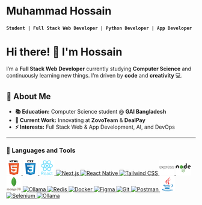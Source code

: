 

Muhammad Hossain
=========================================

**`Student | Full Stack Web Developer | Python Developer | App Developer`**

# Hi there! 👋 I'm Hossain  

I’m a **Full Stack Web Developer** currently studying **Computer Science** and continuously learning new things. I’m driven by **code** and **creativity** 💻.  

## 🚀 About Me  
- **📚 Education:** Computer Science student @ **GAI Bangladesh**  
- **🌟 Current Work:** Innovating at **ZovoTeam** & **DealPay**  
- **⚡ Interests:** Full Stack Web & App Development, AI, and DevOps  


* * *

### [](#-languages-and-tools)🧰 Languages and Tools

<a href="https://www.w3.org/html/" target="_blank" rel="noreferrer">
  <img src="https://raw.githubusercontent.com/devicons/devicon/master/icons/html5/html5-original-wordmark.svg" alt="HTML5" width="40" height="40"/>
</a>  
<a href="https://raw.githubusercontent.com/devicons/devicon/master/icons/css3/css3-original-wordmark.svg" target="_blank" rel="noreferrer">
  <img src="https://raw.githubusercontent.com/devicons/devicon/master/icons/css3/css3-original-wordmark.svg" alt="CSS3" width="40" height="40"/>
</a>  
<a href="https://reactjs.org/" target="_blank" rel="noreferrer">
  <img src="https://raw.githubusercontent.com/devicons/devicon/master/icons/react/react-original-wordmark.svg" alt="React" width="40" height="40"/>
</a>  
<a href="https://nextjs.org/" target="_blank" rel="noreferrer">
  <img src="https://www.vectorlogo.zone/logos/nextjs/nextjs-icon.svg" alt="Next.js" width="40" height="40"/>
</a>  
<a href="https://reactnative.dev/" target="_blank" rel="noreferrer">
  <img src="https://reactnative.dev/img/header_logo.svg" alt="React Native" width="40" height="40"/>
</a>  
<a href="https://tailwindcss.com/" target="_blank" rel="noreferrer">
  <img src="https://www.vectorlogo.zone/logos/tailwindcss/tailwindcss-icon.svg" alt="Tailwind CSS" width="40" height="40"/>
</a>  
<a href="https://expressjs.com" target="_blank" rel="noreferrer">
  <img src="https://raw.githubusercontent.com/devicons/devicon/master/icons/express/express-original-wordmark.svg" alt="Express.js" width="40" height="40"/>
</a>  
<a href="https://nodejs.org" target="_blank" rel="noreferrer">
  <img src="https://raw.githubusercontent.com/devicons/devicon/master/icons/nodejs/nodejs-original-wordmark.svg" alt="Node.js" width="40" height="40"/>
</a>    
<a href="https://www.mongodb.com/" target="_blank" rel="noreferrer">
  <img src="https://raw.githubusercontent.com/devicons/devicon/master/icons/mongodb/mongodb-original-wordmark.svg" alt="MongoDB" width="40" height="40"/>
</a>  
<a href="https://mysql.com/" target="_blank" rel="noreferrer">
  <img src="https://www.vectorlogo.zone/logos/mysql/mysql-official.svg" alt="Ollama" width="40" height="40"/>
</a>  
<a href="https://redis.io/" target="_blank" rel="noreferrer">
  <img src="https://www.vectorlogo.zone/logos/redis/redis-icon.svg" alt="Redis" width="40" height="40"/>
</a>  
<a href="https://docker.com/" target="_blank" rel="noreferrer">
  <img src="https://www.vectorlogo.zone/logos/docker/docker-official.svg" alt="Docker" width="40" height="40"/>
</a>  
<a href="https://www.figma.com/" target="_blank" rel="noreferrer">
  <img src="https://www.vectorlogo.zone/logos/figma/figma-icon.svg" alt="Figma" width="40" height="40"/>
</a>  
<a href="https://git-scm.com/" target="_blank" rel="noreferrer">
  <img src="https://www.vectorlogo.zone/logos/git-scm/git-scm-icon.svg" alt="Git" width="40" height="40"/>
</a>  
<a href="https://postman.com" target="_blank" rel="noreferrer">
  <img src="https://www.vectorlogo.zone/logos/getpostman/getpostman-icon.svg" alt="Postman" width="40" height="40"/>
</a>   
<a href="https://www.java.com" target="_blank" rel="noreferrer">
  <img src="https://raw.githubusercontent.com/devicons/devicon/master/icons/java/java-original.svg" alt="Java" width="40" height="40"/>
</a>  
<a href="https://selenium.dev" target="_blank" rel="noreferrer">
  <img src="https://raw.githubusercontent.com/detain/svg-logos/780f25886640cef088af994181646db2f6b1a3f8/svg/selenium-logo.svg" alt="Selenium" width="40" height="40"/>
</a>  
<a href="https://ollama.com/" target="_blank" rel="noreferrer">
  <img src="https://raw.githubusercontent.com/loganmarchione/homelab-svg-assets/fb60808fec18d4294aecb2d628b71551c1d7dad7/assets/ollama-black.svg" alt="Ollama" width="40" height="40"/>
</a>  
